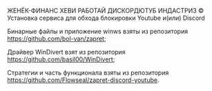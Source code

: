 ЖЕНЁК-ФИНАНС ХЕВИ РАБОТАЙ ДИСКОРДЮТУБ ИНДАСТРИЗ ©
Установка сервиса для обхода блокировки Youtube и(или) Discord

Бинарные файлы и приложение winws взяты из репозитория https://github.com/bol-van/zapret;

Драйвер WinDivert взят из репозитория https://github.com/basil00/WinDivert;

Стратегии и часть функционала взяты из репозитория https://github.com/Flowseal/zapret-discord-youtube.
